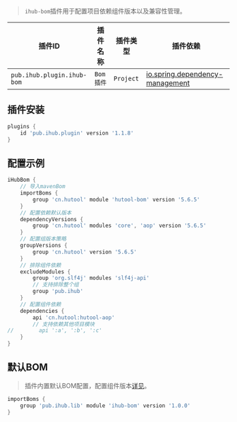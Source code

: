 > `ihub-bom`插件用于配置项目依赖组件版本以及兼容性管理。

| 插件ID | 插件名称 | 插件类型 | 插件依赖 |
|-------|---------|--------|---------|
| `pub.ihub.plugin.ihub-bom` | `Bom插件` | `Project` | [io.spring.dependency-management](https://github.com/spring-gradle-plugins/dependency-management-plugin) |

## 插件安装

```groovy
plugins {
    id 'pub.ihub.plugin' version '1.1.8'
}
```

## 配置示例

```groovy
iHubBom {
    // 导入mavenBom
    importBoms {
        group 'cn.hutool' module 'hutool-bom' version '5.6.5'
    }
    // 配置依赖默认版本
    dependencyVersions {
        group 'cn.hutool' modules 'core', 'aop' version '5.6.5'
    }
    // 配置组版本策略
    groupVersions {
        group 'cn.hutool' version '5.6.5'
    }
    // 排除组件依赖
    excludeModules {
        group 'org.slf4j' modules 'slf4j-api'
        // 支持排除整个组
        group 'pub.ihub'
    }
    // 配置组件依赖
    dependencies {
        api 'cn.hutool:hutool-aop'
        // 支持依赖其他项目模块
//        api ':a', ':b', ':c'
    }
}
```

## 默认BOM

> 插件内置默认BOM配置，配置组件版本[详见](https://mvnrepository.com/artifact/pub.ihub.lib)。

```groovy
importBoms {
    group 'pub.ihub.lib' module 'ihub-bom' version '1.0.0'
}
```